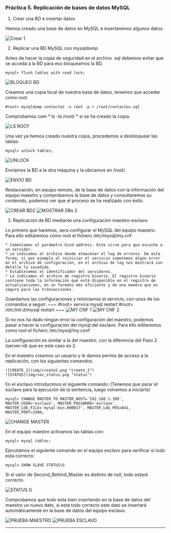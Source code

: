 ### Práctica 5. Replicación de bases de datos MySQL ###

1. Crear una BD e insertar datos

  Hemos creado una base de datos en MySQL e insertaremos algunos datos.

  ![Crear 1](img/tab1.png "crear_1")

2. Replicar una BD MySQL con mysqldump

  Antes de hacer la copia de seguridad en el archivo .sql debemos evitar que se acceda a la BD para eso bloqueamos la BD.
  ~~~
  mysql> flush tables with read lock;
  ~~~
  ![BLOQUEO BD](img/block_act.png "bloqueo_bd")

  Creamos una copia local de nuestra base de datos, tenemos que acceder como root:
  ~~~
  #root> mysqldump contactos -u root -p > /root/contactos.sql
  ~~~
  Comprobamos com * ls -la /root/ * si se ha creado la copia.

  ![LS ROOT](img/_ls_root.png "ls_root")

  Una vez ya hemos creado nuestra copia, procedemos a desbloquear las tablas:
  ~~~
  mysql> unlock tables;
  ~~~
  ![UNLOCK](img/unlock.png "unlock")

  Enviamos la BD a la otra máquina y la ubicamos en /root/.

  ![ENVIO BD](img/_envio_bd.png "evio_bd")

  Restauración, en equipo remoto, de la base de datos con la información del equipo maestro y comprobamos la base de datos y consultaremos su contenido, podemos ver que el proceso se ha realizado con éxito.

  ![CREAR BD2](img/_db2_create.png "crear_bd2")
  ![MOSTRAR DBs 2](img/_show_db2.png "show_db2")

3. Replicación de BD mediante una configuración maestro-esclavo

  Lo primero que haremos, sera configurar el MySQL del equipo maestro. Para ello editaremos como root el fichero /etc/mysql/my.cnf:

    * Comentamos el parámetro bind-address. Este sirve para que escuche a un servidor.
    * Le indicamos el archivo donde almacenar el log de errores. De esta forma, si por ejemplo al reiniciar el servicio cometemos algún error en el archivo de configuración, en el archivo de log nos mostrará con detalle lo sucedido.
    * Establecemos el identificador del servidores.
    * Le indicamos el archivo de registro binario. El registro binario contiene toda la información que está disponible en el registro de actualizaciones, en un formato más eficiente y de una manera que es segura para las transacciones.

  Guardamos las configuraciones y reiniciamos el servicio, con unos de los comandos a seguir:
    ~~~
    #root> service mysql restart
    #root> /etc/init.d/mysql restart
    ~~~
    ![MY CNF 1](img/_my_cnf_1.png "my_cnf_1")
    ![MY CNF 2](img/_my_cnf_2.png "my_cnf_2")

  Si no nos ha dado ningún error la configuración del maestro, podemos pasar a hacer la configuración del mysql del esclavo. Para ello editaremos como root el fichero /etc/mysql/my.conf

  La configuración es similar a la del maestro, con la diferencia del Paso 2 (server-id) que en este caso es 2.

  En el maestro creamos un usuario y le damos permis de acceso a la replicación, con los siguientes comandos.

    ![CREATE 2](img/create2.png "create_2")
    ![STATUS](img/sec_status.png "status")

  En el esclavo introducimos el siguiente comando: (Tenemos que parar el esclavo para la ejecución de la sentencia, luego volvemos a iniciarlo)

  ~~~
  mysql> CHANGE MASTER TO MASTER_HOST='192.168.1.100',
  MASTER_USER='esclavo', MASTER_PASSWORD='esclavo',
  MASTER_LOG_FILE='mysql-bin.000017', MASTER_LOG_POS=841,
  MASTER_PORT=3306;
  ~~~
  ![CHANGE MASTER](img/sec_chg_master.png "change_master")

En el equipo maestro activamos las tablas con:
~~~
mysql> mysql tables;
~~~
Ejecutamos el siguiente comando en el equipo esclavo para verificar si todo esta correcto:
~~~
mysql> SHOW SLAVE STATUS\G
~~~
Si el valor de Second_Behind_Master es distinto de null, todo estará correcto.

  ![STATUS G](img/status_g.png "status_g")

 Comprobamos que todo esta bien insertando en la base de datos del maestro un nuevo dato, si esta todo correcto este dato se insertará automáticamente en la base de datos del equipo esclavo.

 ![PRUEBA MAESTRO](img/prueba_sw1.png "prueba maestro")
 ![PRUEBA ESCLAVO](img/prueba_sw2.png "prueba esclavo")





***
